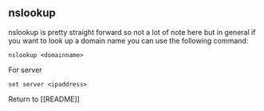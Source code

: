 ## nslookup
nslookup is pretty straight forward so not a lot of note here but in general if you want to look up a domain name you can use the following command:

	nslookup <domainname>

For server 

	set server <ipaddress>
	
Return to [[README]]